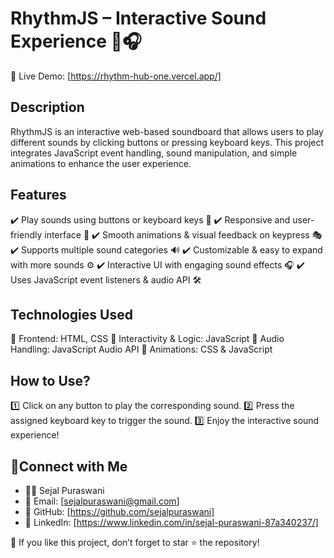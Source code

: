 # RhythmJS – Interactive Sound Experience 🎵🎧

🔗 Live Demo: [https://rhythm-hub-one.vercel.app/]

## Description
RhythmJS is an interactive web-based soundboard that allows users to play different sounds by clicking buttons or pressing keyboard keys. This project integrates JavaScript event handling, sound manipulation, and simple animations to enhance the user experience.

## Features
✔️ Play sounds using buttons or keyboard keys 🎹
✔️ Responsive and user-friendly interface 🎨
✔️ Smooth animations & visual feedback on keypress 🎭
✔️ Supports multiple sound categories 🔊
✔️ Customizable & easy to expand with more sounds ⚙️
✔️ Interactive UI with engaging sound effects 🎧
✔️ Uses JavaScript event listeners & audio API 🛠

## Technologies Used
🔹 Frontend: HTML, CSS
🔹 Interactivity & Logic: JavaScript
🔹 Audio Handling: JavaScript Audio API
🔹 Animations: CSS & JavaScript

## How to Use?
1️⃣ Click on any button to play the corresponding sound.
2️⃣ Press the assigned keyboard key to trigger the sound.
3️⃣ Enjoy the interactive sound experience! 

## 🙌Connect with Me
- 👩‍💻 Sejal Puraswani
- 📧 Email: [sejalpuraswani@gmail.com]
- 🔗 GitHub: [https://github.com/sejalpuraswani]
- 🔗 LinkedIn: [https://www.linkedin.com/in/sejal-puraswani-87a340237/]

🌟 If you like this project, don’t forget to star ⭐ the repository!
